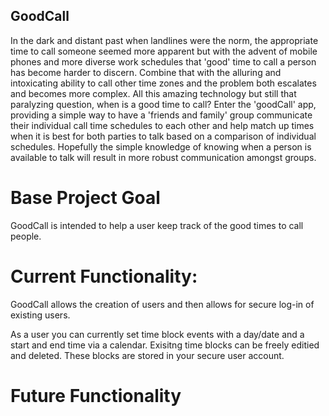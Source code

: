 ## GoodCall

In the dark and distant past when landlines were the norm, the appropriate time to call someone seemed more apparent but with the advent of mobile phones and more diverse work schedules that 'good' time to call a person has become harder to discern. Combine that with the alluring and intoxicating ability to call other time zones and the problem both escalates and becomes more complex. All this amazing technology but still that paralyzing question, when is a good time to call? Enter the 'goodCall' app, providing a simple way to have a 'friends and family' group communicate their individual call time schedules to each other and help match up times when it is best for both parties to talk based on a comparison of individual schedules. Hopefully the simple knowledge of knowing when a person is available to talk will result in more robust communication amongst groups. 

# Base Project Goal
GoodCall is intended to help a user keep track of the good times to call people.

# Current Functionality:
GoodCall allows the creation of users and then allows for secure log-in of existing users.

As a user you can currently set time block events with a day/date and a start and end time via a calendar.
Exisitng time blocks can be freely editied and deleted.
These blocks are stored in your secure user account.

# Future Functionality



